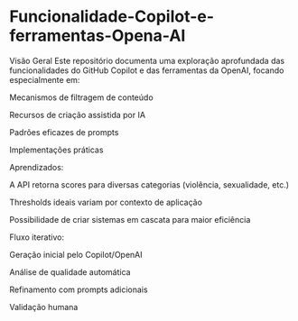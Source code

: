 # Funcionalidade-Copilot-e-ferramentas-Opena-AI

Visão Geral
Este repositório documenta uma exploração aprofundada das funcionalidades do GitHub Copilot e das ferramentas da OpenAI, focando especialmente em:

Mecanismos de filtragem de conteúdo

Recursos de criação assistida por IA

Padrões eficazes de prompts

Implementações práticas

Aprendizados:

A API retorna scores para diversas categorias (violência, sexualidade, etc.)

Thresholds ideais variam por contexto de aplicação

Possibilidade de criar sistemas em cascata para maior eficiência

Fluxo iterativo:

Geração inicial pelo Copilot/OpenAI

Análise de qualidade automática

Refinamento com prompts adicionais

Validação humana
